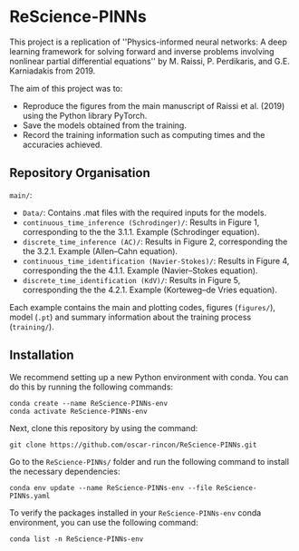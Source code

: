 # ReScience-PINNs

This project is a replication of ''Physics-informed neural networks: A deep learning framework for solving forward and inverse problems involving nonlinear partial differential equations'' by M. Raissi, P. Perdikaris, and G.E. Karniadakis from 2019.

The aim of this project was to:

- Reproduce the figures from the main manuscript of Raissi et al. (2019) using the Python library PyTorch. 
- Save the models obtained from the training.
- Record the training information such as computing times and the accuracies achieved.

## Repository Organisation

`main/`:

- `Data/`: Contains .mat files with the required inputs for the models.
- `continuous_time_inference (Schrodinger)/`: Results in Figure 1, corresponding to the the 3.1.1. Example (Schrodinger equation).
- `discrete_time_inference (AC)/`: Results in Figure 2, corresponding the the 3.2.1. Example (Allen–Cahn equation).
- `continuous_time_identification (Navier-Stokes)/`: Results in Figure 4, corresponding the the 4.1.1. Example (Navier–Stokes equation).
- `discrete_time_identification (KdV)/`: Results in Figure 5, corresponding the the 4.2.1. Example (Korteweg–de Vries equation).

Each example contains the main and plotting codes, figures (`figures/`), model (`.pt`) and summary information about the training process (`training/`).  

## Installation

We recommend setting up a new Python environment with conda. You can do this by running the following commands:

```
conda create --name ReScience-PINNs-env
conda activate ReScience-PINNs-env
```

Next, clone this repository by using the command:

 ```
git clone https://github.com/oscar-rincon/ReScience-PINNs.git
 ```

Go to the `ReScience-PINNs/` folder and run the following command to install the necessary dependencies:

 ```
conda env update --name ReScience-PINNs-env --file ReScience-PINNs.yaml
 ```

To verify the packages installed in your `ReScience-PINNs-env` conda environment, you can use the following command:

 ```
conda list -n ReScience-PINNs-env
 ```

 

